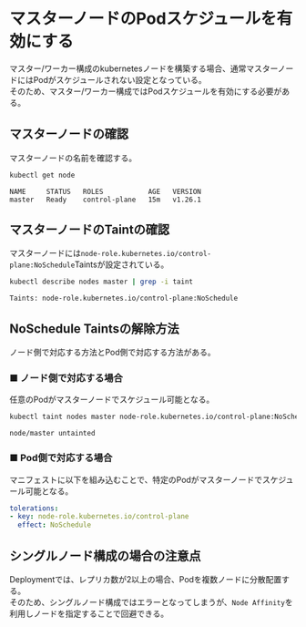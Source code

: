 # マスターノードのPodスケジュールを有効にする
マスター/ワーカー構成のkubernetesノードを構築する場合、通常マスターノードにはPodがスケジュールされない設定となっている。  
そのため、マスター/ワーカー構成ではPodスケジュールを有効にする必要がある。

## マスターノードの確認
マスターノードの名前を確認する。
```sh
kubectl get node
```
```
NAME     STATUS   ROLES           AGE   VERSION
master   Ready    control-plane   15m   v1.26.1
```

## マスターノードのTaintの確認
マスターノードには`node-role.kubernetes.io/control-plane:NoSchedule`Taintsが設定されている。
```sh
kubectl describe nodes master | grep -i taint
```
```
Taints: node-role.kubernetes.io/control-plane:NoSchedule
```

## NoSchedule Taintsの解除方法
ノード側で対応する方法とPod側で対応する方法がある。
### ■ ノード側で対応する場合
任意のPodがマスターノードでスケジュール可能となる。
```sh
kubectl taint nodes master node-role.kubernetes.io/control-plane:NoSchedule-
```
```
node/master untainted
```

### ■ Pod側で対応する場合
マニフェストに以下を組み込むことで、特定のPodがマスターノードでスケジュール可能となる。
```yaml
tolerations:
- key: node-role.kubernetes.io/control-plane
  effect: NoSchedule
```

## シングルノード構成の場合の注意点
Deploymentでは、レプリカ数が2以上の場合、Podを複数ノードに分散配置する。  
そのため、シングルノード構成ではエラーとなってしまうが、`Node Affinity`を利用しノードを指定することで回避できる。
